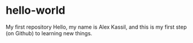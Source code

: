 # hello-world
My first repository
Hello, my name is Alex Kassil, and this is my first step (on Github) to learning new things.
